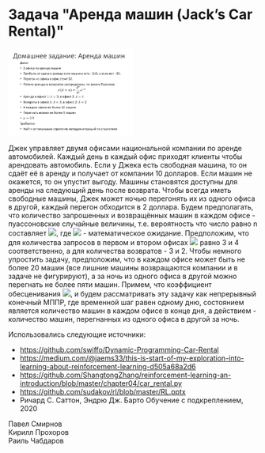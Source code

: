 # Задача "Аренда машин (Jack’s Car Rental)"
<img src="img/task.png" alt="Image of task" width="50%" height="50%">

Джек управляет двумя офисами национальной компании по аренде автомобилей. Каждый день в каждый офис приходят клиенты чтобы арендовать автомобиль. Если у Джека есть свободная машина, то он сдаёт её в аренду и получает от компании 10 долларов. Если машин не окажется, то он упустит выгоду. Машины становятся доступны для аренды на следующий день после возврата. Чтобы всегда иметь свободные машины, Джек может ночью перегонять их из одного офиса в другой, каждый перегон обходится в 2 доллара. Будем предполагать, что количество запрошенных и возвращённых машин в каждом офисе - пуассоновские случайные величины, т.е. вероятность что число равно n составляет <img src="https://render.githubusercontent.com/render/math?math=(\lambda^n/n!)e^{-\lambda}">, где <img src="https://render.githubusercontent.com/render/math?math=\lambda"> - математическое ожидание. Предположим, что для количества запросов в первом и втором офисах <img src="https://render.githubusercontent.com/render/math?math=\lambda"> равно 3 и 4 соответственно, а для количества возвратов - 3 и 2. Чтобы немного упростить задачу, предположим, что в каждом офисе может быть не более 20 машин (все лишние машины возвращаются компании и в задаче не фигурируют), а за ночь из одного офиса в другой можно перегнать не более пяти машин. Примем, что коэффициент обесценивания <img src="https://render.githubusercontent.com/render/math?math=\gamma = 0.9">, и будем рассматривать эту задачу как непрерывный конечный МППР, где временной шаг равен одному дню, состоянием является количество машин в каждом офисе в конце дня, а действием - количество машин, перегнанных из одного офиса в другой за ночь.

Использовались следующие источники:
- https://github.com/swiffo/Dynamic-Programming-Car-Rental
- https://medium.com/@jaems33/this-is-start-of-my-exploration-into-learning-about-reinforcement-learning-d505a68a2d6
- https://github.com/ShangtongZhang/reinforcement-learning-an-introduction/blob/master/chapter04/car_rental.py
- https://github.com/sudakov/rl/blob/master/RL.pptx
- Ричард С. Саттон, Эндрю Дж. Барто Обучение с подкреплением, 2020



Павел Смирнов<br>
Кирилл Прохоров<br>
Раиль Чабдаров<br>


